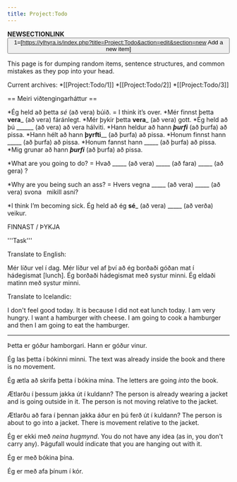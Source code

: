 ```yaml
---
title: Project:Todo
---
```


__NEWSECTIONLINK__
<Button>1=[https://ylhyra.is/index.php?title=Project:Todo&action=edit&section=new Add a new item]</Button>

This page is for dumping random items, sentence structures, and common mistakes as they pop into your head.

Current archives:
*[[Project:Todo/1]]
*[[Project:Todo/2]]
*[[Project:Todo/3]]

== Meiri viðtengingarháttur ==

*Ég held að þetta _sé_ (að vera) búið. = I think it’s over.
*Mér finnst þetta __vera___ (að vera) fáránlegt.
*Mér þykir þetta __vera___ (að vera) gott.
*Ég held að þú ______ (að vera) að vera hálviti.
*Hann heldur að hann ___þurfi___ (að þurfa) að pissa.
*Hann hélt að hann __þyrfti____ (að þurfa) að pissa.
*Honum finnst hann _____ (að þurfa) að pissa.
*Honum fannst hann _____ (að þurfa) að pissa.
*Mig grunar að hann ___þurfi___ (að þurfa) að pissa.

*What are you going to do? =
	Hvað _____ (að vera) _____ (að fara) _____ (að gera) ?

*Why are you being such an ass? =
	Hvers vegna _____ (að vera) _____ (að vera) svona  	mikill asni?

*I think I’m becoming sick.
	Ég held að ég __sé___ (að vera) _____ (að verða) veikur.

FINNAST / ÞYKJA

'''Task'''

Translate to English:

Mér líður vel í dag. Mér líður vel af því að ég borðaði góðan mat í hádegismat [lunch]. Ég borðaði hádegismat með systur minni. Ég eldaði matinn með systur minni.

Translate to Icelandic:

I don't feel good today. It is because I did not eat lunch today. I am very hungry. I want a hamburger with cheese. I am going to cook a hamburger and then I am going to eat the hamburger.

***

Þetta er góður hamborgari.
Hann er góður vinur.

Ég las þetta í bókinni minni.
The text was already inside the book and there is no movement.

Ég ætla að skrifa þetta í bókina mína.
The letters are going *into* the book.

Ætlarðu í þessum jakka út í kuldann?
The person is already wearing a jacket and is going outside in it. The person is not moving relative to the jacket.

Ætlarðu að fara í þennan jakka áður en þú ferð út í kuldann?
The person is about to go into a jacket. There is movement relative to the jacket.

Ég er ekki með *neina hugmynd*.
You do not have any idea (as in, you don't carry any). Þágufall would indicate that you are hanging out with it.

Ég er með bókina þína.

Ég er með afa þínum í kór.

